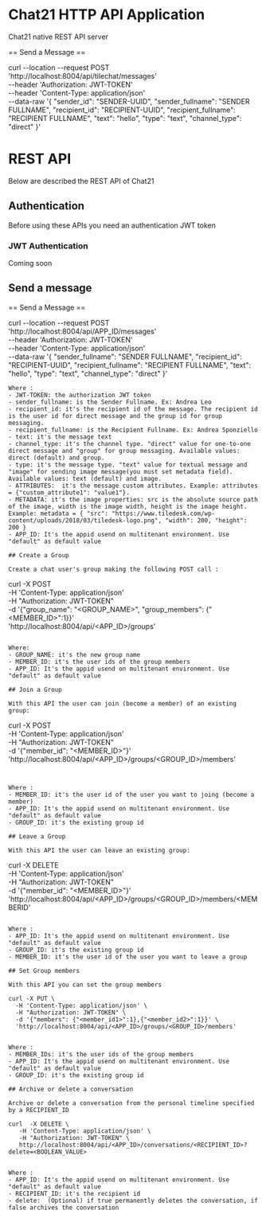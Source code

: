 # Chat21 HTTP API Application

Chat21 native REST API server

== Send a Message ==

curl --location --request POST 'http://localhost:8004/api/tilechat/messages' \
--header 'Authorization: JWT-TOKEN' \
--header 'Content-Type: application/json' \
--data-raw '{
 "sender_id": "SENDER-UUID",
 "sender_fullname": "SENDER FULLNAME",
 "recipient_id": "RECIPIENT-UUID",
 "recipient_fullname": "RECIPIENT FULLNAME",
 "text": "hello",
 "type": "text",
 "channel_type": "direct"
}'


# REST API
Below are described the REST API of Chat21

## Authentication

Before using these APIs you need an authentication JWT token

### JWT Authentication
Coming soon

## Send a message

== Send a Message ==

curl --location --request POST 'http://localhost:8004/api/APP_ID/messages' \
--header 'Authorization: JWT-TOKEN' \
--header 'Content-Type: application/json' \
--data-raw '{
 "sender_fullname": "SENDER FULLNAME",
 "recipient_id": "RECIPIENT-UUID",
 "recipient_fullname": "RECIPIENT FULLNAME",
 "text": "hello",
 "type": "text",
 "channel_type": "direct"
}'

```
Where :
- JWT-TOKEN: the authorization JWT token
- sender_fullname: is the Sender Fullname. Ex: Andrea Leo
- recipient_id: it's the recipient id of the message. The recipient id is the user id for direct message and the group id for group messaging.
- recipient_fullname: is the Recipient Fullname. Ex: Andrea Sponziello
- text: it's the message text
- channel_type: it's the channel type. "direct" value for one-to-one direct message and "group" for group messaging. Available values: direct (default) and group.
- type: it's the message type. "text" value for textual message and "image" for sending image message(you must set metadata field). Available values: text (default) and image.
- ATTRIBUTES:  it's the message custom attributes. Example: attributes = {"custom_attribute1": "value1"}. 
- METADATA: it's the image properties: src is the absolute source path of the image, width is the image width, height is the image height. Example: metadata = { "src": "https://www.tiledesk.com/wp-content/uploads/2018/03/tiledesk-logo.png", "width": 200, "height": 200 }
- APP_ID: It's the appid usend on multitenant environment. Use  "default" as default value

## Create a Group

Create a chat user's group making the following POST call :

```
  curl -X POST \
      -H 'Content-Type: application/json' \
      -H "Authorization: JWT-TOKEN" \
      -d '{"group_name": "<GROUP_NAME>", "group_members": {"<MEMBER_ID>":1}}' \
      'http://localhost:8004/api/<APP_ID>/groups'
```

Where:
- GROUP_NAME: it's the new group name
- MEMBER_ID: it's the user ids of the group members
- APP_ID: It's the appid usend on multitenant environment. Use  "default" as default value

## Join a Group

With this API the user can join (become a member) of an existing group:

```
  curl -X POST \
      -H 'Content-Type: application/json' \
      -H "Authorization: JWT-TOKEN" \
      -d '{"member_id": "<MEMBER_ID>"}' \
      'http://localhost:8004/api/<APP_ID>/groups/<GROUP_ID>/members'
```


Where :
- MEMBER_ID: it's the user id of the user you want to joing (become a member)
- APP_ID: It's the appid usend on multitenant environment. Use  "default" as default value
- GROUP_ID: it's the existing group id

## Leave a Group

With this API the user can leave an existing group:

```
  curl -X DELETE \
      -H 'Content-Type: application/json' \
      -H "Authorization: JWT-TOKEN" \
      -d '{"member_id": "<MEMBER_ID>"}' \
      'http://localhost:8004/api/<APP_ID>/groups/<GROUP_ID>/members/<MEMBERID'
```

Where :
- APP_ID: It's the appid usend on multitenant environment. Use  "default" as default value
- GROUP_ID: it's the existing group id
- MEMBER_ID: it's the user id of the user you want to leave a group

## Set Group members

With this API you can set the group members

```
    curl -X PUT \
      -H 'Content-Type: application/json' \
      -H "Authorization: JWT-TOKEN" \
      -d '{"members": {"<member_id1>":1},{"<member_id2>":1}}' \
      'http://localhost:8004/api/<APP_ID>/groups/<GROUP_ID>/members'
```

Where :
- MEMBER_IDs: it's the user ids of the group members
- APP_ID: It's the appid usend on multitenant environment. Use  "default" as default value
- GROUP_ID: it's the existing group id

## Archive or delete a conversation

Archive or delete a conversation from the personal timeline specified by a RECIPIENT_ID

```
    curl  -X DELETE \
       -H 'Content-Type: application/json' \
       -H "Authorization: JWT-TOKEN" \
       http://localhost:8004/api/<APP_ID>/conversations/<RECIPIENT_ID>?delete=<BOOLEAN_VALUE>
```

Where :
- APP_ID: It's the appid usend on multitenant environment. Use  "default" as default value
- RECIPIENT_ID: it's the recipient id
- delete:  (Optional) if true permanently deletes the conversation, if false archives the conversation


